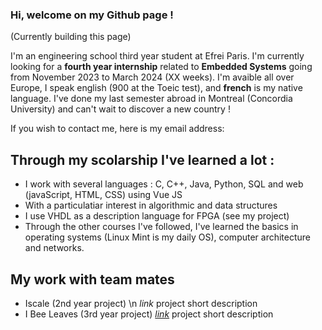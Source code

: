 ### Hi, welcome on my Github page !
(Currently building this page)

I'm an engineering school third year student at Efrei Paris. 
I'm currently looking for a **fourth year internship** related to **Embedded Systems** going from November 2023 to March 2024 (XX weeks).
I'm avaible all over Europe, I speak english (900 at the Toeic test), and **french** is my native language.
I've done my last semester abroad in Montreal (Concordia University) and can't wait to discover a new country !

If you wish to contact me, here is my email address:
## Through my scolarship I've learned a lot :
  - I work with several languages : C, C++, Java, Python, SQL and web (javaScript, HTML, CSS) using Vue JS
  - With a particulatiar interest in algorithmic and data structures
  - I use VHDL as a description language for FPGA (see my project)
  - Through the other courses I've followed, I've learned the basics in operating systems (Linux Mint is my daily OS), computer architecture and networks.
## My work with team mates
- Iscale (2nd year project) \n
  *link* 
  project short description
- I Bee Leaves (3rd year project)
  [*link*](https://github.com/IBeeLeaves)
  project short description

